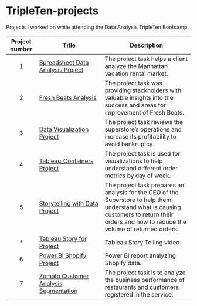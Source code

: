 # TripleTen-projects
Projects I worked on while attending the Data Analysis TripleTen Bootcamp.


| Project number | Title | Description |
| :-----------: | ----------- |----------- |
| 1 |[Spreadsheet Data Analysis Project](https://docs.google.com/spreadsheets/d/1fMIhTm1eL5kyUzTd8L-Kkpp4hTsa_wvO9pkjjcxZju8/edit?usp=sharing)| The project task helps a client analyze the Manhattan vacation rental market.|
| 2 |[Fresh Beats Analysis](https://docs.google.com/spreadsheets/d/1HN_qI8FMJbyJqPZziMjLL-8gatDlkdBJ7f35uBYjbHk/edit?gid=1253256742#gid=1253256742)|The project task was providing stackholders with valuable insights into the success and areas for improvement of Fresh      Beats.|
| 3 |[Data Visualization Project](https://public.tableau.com/views/DataVisualizationprojectPublished/Advertising?:language=en-US&publish=yes&:sid=&:redirect=auth&:display_count=n&:origin=viz_share_link)|The project task reviews the superstore’s operations and increase its profitability to avoid bankruptcy.|
| 4 |[Tableau_Containers Project](https://public.tableau.com/views/Tableau_Containers_Completed_17386298629010/BusinessMetricsbyDayofWeek?:language=en-US&publish=yes&:sid=&:redirect=auth&:display_count=n&:origin=viz_share_link)|The project task is used for visualizations to help understand different order metrics by day of week.|
| 5 |[Storytelling with Data Project](https://public.tableau.com/views/StorytellingwithData-Project-3/FinalSprint5DB?:language=en-US&publish=yes&:sid=&:redirect=auth&:display_count=n&:origin=viz_share_link)|The project task prepares an analysis for the CEO of the Superstore to help them understand what is causing customers to return their orders and how to reduce the volume of returned orders.|
| * |[Tableau Story for Project](https://www.loom.com/share/a048519b88714a2a84daf678df53fb65?sid=6a911d43-b7fa-4983-b920-6e75a49c6777)|Tableau Story Telling video.|
| 6 |[Power BI Shopify Project](https://github.com/tyronegit/Sprint-6-Power-BI-project) | Power BI report analyzing Shopify data.|
| 7 |[Zomato Customer Analysis Segmentation](https://github.com/tyronegit/Sprint7-Project)| The project task is to analyze the business performance of restaurants and customers registered in the service.|

